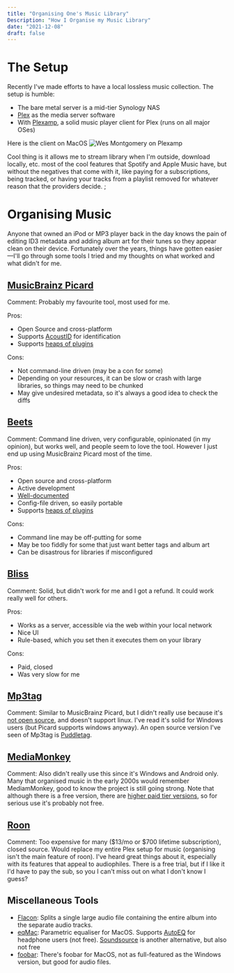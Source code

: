 ```yaml
---
title: "Organising One's Music Library"
Description: "How I Organise my Music Library"
date: "2021-12-08"
draft: false
---
```


# The Setup

Recently I've made efforts to have a local lossless music collection. The setup is humble:

* The bare metal server is a mid-tier Synology NAS
* [Plex](https://www.plex.tv/) as the media server software
* With [Plexamp](https://plexamp.com/), a solid music player client for Plex (runs on all major OSes)

Here is the client on MacOS
![Wes Montgomery on Plexamp](/images/wes.webp)

Cool thing is it allows me to stream library when I'm outside, download locally, etc. most of the cool features that Spotify and Apple Music have, but without the negatives that come with it, like paying for a subscriptions, being tracked, or having your tracks from a playlist removed for whatever reason that the providers decide.
;
# Organising Music

Anyone that owned an iPod or MP3 player back in the day knows the pain of editing ID3 metadata and adding album art for their tunes so they appear clean on their device. Fortunately over the years, things have gotten easier—I'll go through some tools I tried and my thoughts on what worked and what didn't for me.

## [MusicBrainz Picard](https://picard.musicbrainz.org/)

Comment: Probably my favourite tool, most used for me. 

Pros:

* Open Source and cross-platform
* Supports [AcoustID](http://acoustid.org/) for identification
* Supports [heaps of plugins](https://picard.musicbrainz.org/plugins/)

Cons:

* Not command-line driven (may be a con for some)
* Depending on your resources, it can be slow or crash with large libraries, so things may need to be chunked
* May give undesired metadata, so it's always a good idea to check the diffs


## [Beets](https://github.com/beetbox/beets)

Comment: Command line driven, very configurable, opinionated (in my opinion), but works well, and people seem to love the tool. However I just end up using MusicBrainz Picard most of the time.

Pros:

* Open source and cross-platform
* Active development
* [Well-documented](https://beets.readthedocs.io/en/stable/)
* Config-file driven, so easily portable
* Supports [heaps of plugins](https://beets.readthedocs.io/en/stable/plugins/index.html)

Cons:

* Command line may be off-putting for some
* May be too fiddly for some that just want better tags and album art
* Can be disastrous for libraries if misconfigured 

## [Bliss](https://www.blisshq.com/)

Comment: Solid, but didn't work for me and I got a refund. It could work really well for others.

Pros:
* Works as a server, accessible via the web within your local network
* Nice UI
* Rule-based, which you set then it executes them on your library

Cons:
* Paid, closed
* Was very slow for me


## [Mp3tag](https://www.mp3tag.de/en/)

Comment: Similar to MusicBrainz Picard, but I didn't really use because it's [not open source](https://community.mp3tag.de/t/mp3tag-under-gpl/7976/4), and doesn't support linux. I've read it's solid for Windows users (but Picard supports windows anyway). An open source version I've seen of Mp3tag is [Puddletag](https://github.com/puddletag/puddletag).

## [MediaMonkey](https://www.mediamonkey.com/)

Comment: Also didn't really use this since it's Windows and Android only. Many that organised music in the early 2000s would remember MediamMonkey, good to know the project is still going strong. Note that although there is a free version, there are [higher paid tier versions](https://www.mediamonkey.com/windows), so for serious use it's probably not free.

## [Roon](https://roonlabs.com/)

Comment: Too expensive for many ($13/mo or $700 lifetime subscription), closed source. Would replace my entire Plex setup for music (organising isn't the main feature of roon). I've heard great things about it, especially with its features that appeal to audiophiles. There is a free trial, but if I like it I'd have to pay the sub, so you I can't miss out on what I don't know I guess? 

## Miscellaneous Tools

* [Flacon](https://flacon.github.io/): Splits a single large audio file containing the entire album into the separate audio tracks.
* [eqMac](https://eqmac.app/): Parametric equaliser for MacOS. Supports [AutoEQ](https://github.com/jaakkopasanen/AutoEq) for headphone users (not free). [Soundsource](https://rogueamoeba.com/soundsource/) is another alternative, but also not free
* [foobar](https://www.foobar2000.org/mac): There's foobar for MacOS, not as full-featured as the Windows version, but good for audio files.




